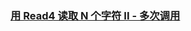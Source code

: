 ### [用 Read4 读取 N 个字符 II - 多次调用](https://leetcode-cn.com/problems/read-n-characters-given-read4-ii-call-multiple-times)

